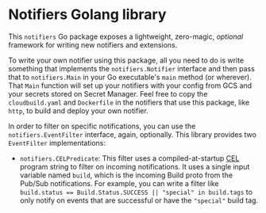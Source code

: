 # Notifiers Golang library

This `notifiers` Go package exposes a lightweight, zero-magic, _optional_
framework for writing new notifiers and extensions.

To write your own notifier using this package, all you need to do is write
something that implements the `notifiers.Notifier` interface and then pass that
to `notifiers.Main` in your Go executable's `main` method (or wherever). That
`Main` function will set up your notifiers with your config from GCS and your
secrets stored on Secret Manager. Feel free to copy the `cloudbuild.yaml` and
`Dockerfile` in the notifiers that use this package, like `http`, to build and
deploy your own notifier.

In order to filter on specific notifications, you can use the
`notifiers.EventFilter` interface, again, optionally. This library provides two
`EventFilter` implementations:

- `notifiers.CELPredicate`: This filter uses a
compiled-at-startup [CEL](https://opensource.google/projects/cel) program string
to filter on incoming notifications. It uses a single input variable named
`build`, which is the incoming Build proto from the Pub/Sub notifications. For
example, you can write a filter like
`build.status == Build.Status.SUCCESS || "special" in build.tags`
to only notify on events that are successful or have the `"special"`
build tag.
